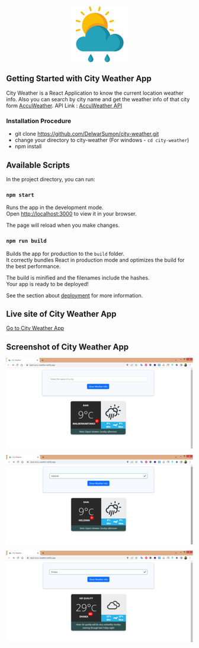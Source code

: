 <p align="center"><a href="https://react-accu-weather.netlify.app/" target="_blank" ><img src="https://github.com/DelwarSumon/city-weather/blob/main/public/weather.png?raw=true" style="width:150px; height:auto;"></a></p>

## Getting Started with City Weather App

City Weather is a React Application to know the current location weather info. Also you can search by city name and get the weather info of that city form <a href="https://www.accuweather.com/" target="_blank">AccuWeather</a>.
API Link : <a href="https://developer.accuweather.com/apis" target="_blank">AccuWeather API</a>

### Installation Procedure

* git clone https://github.com/DelwarSumon/city-weather.git
* change your directory to city-weather (For windows - `cd city-weather`)
* npm install


## Available Scripts

In the project directory, you can run:

### `npm start`

Runs the app in the development mode.\
Open [http://localhost:3000](http://localhost:3000) to view it in your browser.

The page will reload when you make changes.

### `npm run build`

Builds the app for production to the `build` folder.\
It correctly bundles React in production mode and optimizes the build for the best performance.

The build is minified and the filenames include the hashes.\
Your app is ready to be deployed!

See the section about [deployment](https://facebook.github.io/create-react-app/docs/deployment) for more information.

## Live site of City Weather App
<a href="https://react-accu-weather.netlify.app/" target="_blank" >Go to City Weather App</a>

## Screenshot of City Weather App

<p align="center"><img src="https://github.com/DelwarSumon/city-weather/blob/main/public/images/Weather-1.png?raw=true"></p>
<p align="center"><img src="https://github.com/DelwarSumon/city-weather/blob/main/public/images/Weather-2.png?raw=true"></p>
<p align="center"><img src="https://github.com/DelwarSumon/city-weather/blob/main/public/images/Weather-3.png?raw=true"></p>
